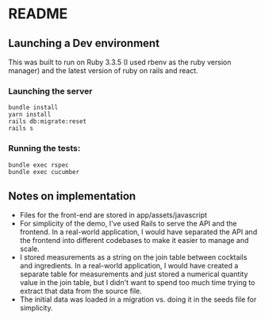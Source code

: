 # README

## Launching a Dev environment

This was built to run on Ruby 3.3.5 (I used rbenv as the ruby version manager) and the latest version of ruby on rails and react.

### Launching the server

```
bundle install
yarn install
rails db:migrate:reset
rails s
```

### Running the tests:

```
bundle exec rspec
bundle exec cucumber
```

## Notes on implementation

- Files for the front-end are stored in app/assets/javascript
- For simplicity of the demo, I've used Rails to serve the API and the frontend. In a real-world application, I would have separated the API and the frontend into different codebases to make it easier to manage and scale.
- I stored measurements as a string on the join table between cocktails and ingredients. In a real-world application, I would have created a separate table for measurements and just stored a numerical quantity value in the join table, but I didn't want to spend too much time trying to extract that data from the source file.
- The initial data was loaded in a migration vs. doing it in the seeds file for simplicity.
